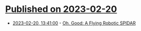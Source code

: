 # [Published on 2023-02-20](index.md)

* [2023-02-20, 13:41:00](https://soylentnews.org/article.pl?sid=23/02/19/1731258&from=rss) - [Oh, Good: A Flying Robotic SPIDAR](https://soylentnews.org/article.pl?sid=23/02/19/1731258&from=rss)
